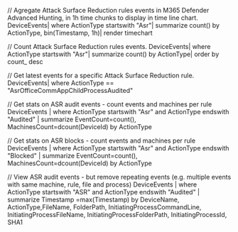 // Agregate Attack Surface Reduction rules events in M365 Defender Advanced Hunting, in 1h time chunks to display in time line chart. 
DeviceEvents| where ActionType startswith "Asr"| summarize count() by ActionType, bin(Timestamp, 1h)| render timechart 
  
// Count Attack Surface Reduction rules events. 
DeviceEvents| where ActionType startswith "Asr"| summarize count() by ActionType| order by count_ desc 
  
// Get latest events for a specific Attack Surface Reduction rule. 
DeviceEvents| where ActionType == "AsrOfficeCommAppChildProcessAudited" 
  
// Get stats on ASR audit events - count events and machines per rule 
DeviceEvents 
| where ActionType startswith "Asr" and ActionType endswith "Audited" 
| summarize EventCount=count(), MachinesCount=dcount(DeviceId) by ActionType 
  
// Get stats on ASR blocks - count events and machines per rule 
DeviceEvents 
| where ActionType startswith "Asr" and ActionType endswith "Blocked" 
| summarize EventCount=count(), MachinesCount=dcount(DeviceId) by ActionType 
  
// View ASR audit events - but remove repeating events (e.g. multiple events with same machine, rule, file and process) 
DeviceEvents 
| where ActionType startswith "ASR" and ActionType endswith "Audited" 
| summarize Timestamp =max(Timestamp) by DeviceName, ActionType,FileName, FolderPath, InitiatingProcessCommandLine, InitiatingProcessFileName, InitiatingProcessFolderPath, InitiatingProcessId, SHA1 
